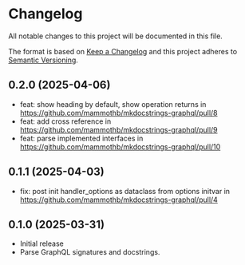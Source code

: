 # Changelog

All notable changes to this project will be documented in this file.

The format is based on [Keep a Changelog](http://keepachangelog.com/en/1.0.0/)
and this project adheres to [Semantic Versioning](http://semver.org/spec/v2.0.0.html).

## 0.2.0 (2025-04-06)

* feat: show heading by default, show operation returns in https://github.com/mammothb/mkdocstrings-graphql/pull/8
* feat: add cross reference in https://github.com/mammothb/mkdocstrings-graphql/pull/9
* feat: parse implemented interfaces in https://github.com/mammothb/mkdocstrings-graphql/pull/10

## 0.1.1 (2025-04-03)

* fix: post init handler_options as dataclass from options initvar in https://github.com/mammothb/mkdocstrings-graphql/pull/4

## 0.1.0 (2025-03-31)

* Initial release
* Parse GraphQL signatures and docstrings.
